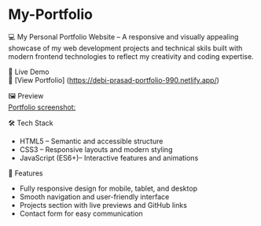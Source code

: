 # My-Portfolio
💻 My Personal Portfolio Website – A responsive and visually appealing showcase of my web development projects and technical skils built with modern frontend technologies to reflect my creativity and coding expertise.

🚀 Live Demo  
🔗 [View Portfolio] (https://debi-prasad-portfolio-990.netlify.app/)  

🖼 Preview  
[Portfolio screenshot:](https://github.com/debiprasad229/My-Portfolio/blob/main/My%20Portfolio/debi-prasad-portfolio-990.netlify.app_.png) 

🛠 Tech Stack  
- HTML5 – Semantic and accessible structure  
- CSS3 – Responsive layouts and modern styling  
- JavaScript (ES6+)– Interactive features and animations  

📌 Features  
- Fully responsive design for mobile, tablet, and desktop  
- Smooth navigation and user-friendly interface  
- Projects section with live previews and GitHub links  
- Contact form for easy communication  

